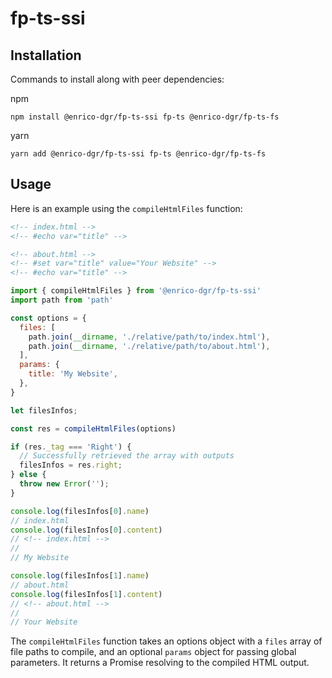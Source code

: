 # fp-ts-ssi

## Installation

Commands to install along with peer dependencies:

npm

```terminal
npm install @enrico-dgr/fp-ts-ssi fp-ts @enrico-dgr/fp-ts-fs
```

yarn

```terminal
yarn add @enrico-dgr/fp-ts-ssi fp-ts @enrico-dgr/fp-ts-fs
```

## Usage

Here is an example using the `compileHtmlFiles` function:

```html
<!-- index.html -->
<!-- #echo var="title" -->
```

```html
<!-- about.html -->
<!-- #set var="title" value="Your Website" -->
<!-- #echo var="title" -->
```

```js
import { compileHtmlFiles } from '@enrico-dgr/fp-ts-ssi'
import path from 'path'

const options = {
  files: [
    path.join(__dirname, './relative/path/to/index.html'),
    path.join(__dirname, './relative/path/to/about.html'),
  ],
  params: {
    title: 'My Website',
  },
}

let filesInfos;

const res = compileHtmlFiles(options)

if (res._tag === 'Right') {
  // Successfully retrieved the array with outputs
  filesInfos = res.right;
} else {
  throw new Error('');
}

console.log(filesInfos[0].name)
// index.html
console.log(filesInfos[0].content)
// <!-- index.html -->
// 
// My Website

console.log(filesInfos[1].name)
// about.html
console.log(filesInfos[1].content)
// <!-- about.html -->
//
// Your Website
```

The `compileHtmlFiles` function takes an options object with a `files` array of file paths to compile, and an optional `params` object for passing global parameters. It returns a Promise resolving to the compiled HTML output.
